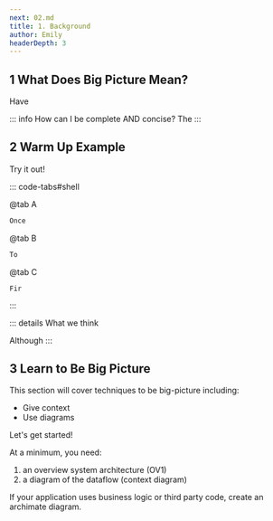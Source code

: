 ```yaml
---
next: 02.md
title: 1. Background
author: Emily
headerDepth: 3
---
```


## 1 What Does Big Picture Mean?
Have 

::: info How can I be complete AND concise?
The
:::

## 2 Warm Up Example
Try it out! 

::: code-tabs#shell

@tab A

```sh
Once 
```
@tab B
```sh
To 
```
@tab C
```
Fir
```
:::

::: details What we think

Although 
:::

## 3 Learn to Be Big Picture

This section will cover techniques to be big-picture including:
- Give context
- Use diagrams

Let's get started!

At a minimum, you need:
1. an overview system architecture (OV1)
2. a diagram of the dataflow (context diagram)

If your application uses business logic or third party code, create an archimate diagram.
